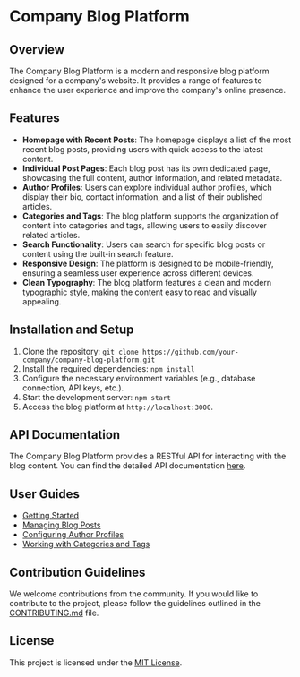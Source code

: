 # Company Blog Platform

## Overview
The Company Blog Platform is a modern and responsive blog platform designed for a company's website. It provides a range of features to enhance the user experience and improve the company's online presence.

## Features
- **Homepage with Recent Posts**: The homepage displays a list of the most recent blog posts, providing users with quick access to the latest content.
- **Individual Post Pages**: Each blog post has its own dedicated page, showcasing the full content, author information, and related metadata.
- **Author Profiles**: Users can explore individual author profiles, which display their bio, contact information, and a list of their published articles.
- **Categories and Tags**: The blog platform supports the organization of content into categories and tags, allowing users to easily discover related articles.
- **Search Functionality**: Users can search for specific blog posts or content using the built-in search feature.
- **Responsive Design**: The platform is designed to be mobile-friendly, ensuring a seamless user experience across different devices.
- **Clean Typography**: The blog platform features a clean and modern typographic style, making the content easy to read and visually appealing.

## Installation and Setup
1. Clone the repository: `git clone https://github.com/your-company/company-blog-platform.git`
2. Install the required dependencies: `npm install`
3. Configure the necessary environment variables (e.g., database connection, API keys, etc.).
4. Start the development server: `npm start`
5. Access the blog platform at `http://localhost:3000`.

## API Documentation
The Company Blog Platform provides a RESTful API for interacting with the blog content. You can find the detailed API documentation [here](API_DOCUMENTATION.md).

## User Guides
- [Getting Started](USER_GUIDES/getting-started.md)
- [Managing Blog Posts](USER_GUIDES/managing-blog-posts.md)
- [Configuring Author Profiles](USER_GUIDES/configuring-author-profiles.md)
- [Working with Categories and Tags](USER_GUIDES/working-with-categories-and-tags.md)

## Contribution Guidelines
We welcome contributions from the community. If you would like to contribute to the project, please follow the guidelines outlined in the [CONTRIBUTING.md](CONTRIBUTING.md) file.

## License
This project is licensed under the [MIT License](LICENSE).